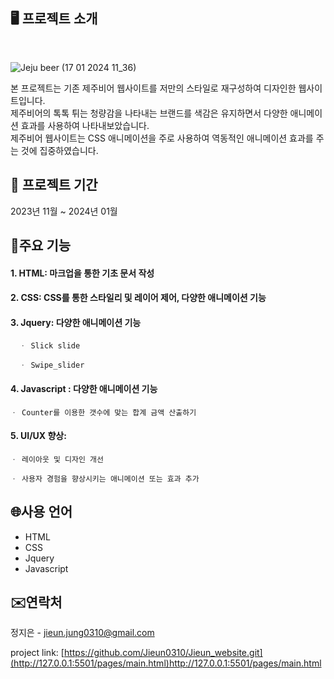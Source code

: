 ## 🖥 프로젝트 소개
<br>

![Jeju beer (17 01 2024 11_36)](https://github.com/Jieun0310/jeju_beer/assets/109771820/9a0b71ac-2cf7-424e-81bb-40dbdbfb0286)


본 프로젝트는 기존 제주비어 웹사이트를 저만의 스타일로 재구성하여 디자인한 웹사이트입니다. <br> 제주비어의 톡톡 튀는 청량감을 나타내는 브랜드를
색감은 유지하면서 다양한 애니메이션 효과를 사용하여 나타내보았습니다. <br>
제주비어 웹사이트는 CSS 애니메이션을 주로 사용하여 역동적인 애니메이션 효과를 주는 것에 집중하였습니다.


## 📆 프로젝트 기간
2023년 11월 ~ 2024년 01월



## 📌주요 기능

#### 1. HTML: 마크업을 통한 기초 문서 작성
#### 2. CSS: CSS를 통한 스타일리 및 레이어 제어, 다양한 애니메이션 기능
#### 3. Jquery: 다양한 애니메이션 기능
      ㆍ Slick slide
      
      ㆍ Swipe_slider
      
#### 4. Javascript : 다양한 애니메이션 기능
    ㆍ Counter를 이용한 갯수에 맞는 합계 금액 산출하기
    
#### 5. UI/UX 향상:
    ㆍ 레이아웃 및 디자인 개선
    
    ㆍ 사용자 경험을 향상시키는 애니메이션 또는 효과 추가

## 🌐사용 언어

- HTML
- CSS
- Jquery
- Javascript


## ✉️연락처

정지은 - jieun.jung0310@gmail.com

project link:
[https://github.com/Jieun0310/Jieun_website.git](http://127.0.0.1:5501/pages/main.html)http://127.0.0.1:5501/pages/main.html

